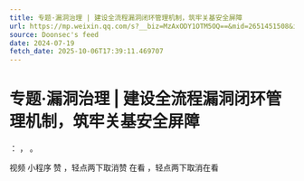```yaml
---
title: 专题·漏洞治理 | 建设全流程漏洞闭环管理机制，筑牢关基安全屏障
url: https://mp.weixin.qq.com/s?__biz=MzAxODY1OTM5OQ==&mid=2651451508&idx=1&sn=e9a112af7632262bc373ce727fbf8065
source: Doonsec's feed
date: 2024-07-19
fetch_date: 2025-10-06T17:39:11.469707
---
```


# 专题·漏洞治理 | 建设全流程漏洞闭环管理机制，筑牢关基安全屏障

：
，
。

视频
小程序
赞
，轻点两下取消赞
在看
，轻点两下取消在看